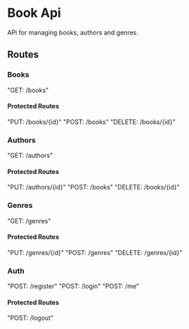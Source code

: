 # Book Api
APi for managing books, authors and genres.

## Routes


### Books
"GET: /books"

#### Protected Routes
"PUT: /books/{id}"
"POST: /books"
"DELETE: /books/{id}"

### Authors
"GET: /authors"

#### Protected Routes
"PUT: /authors/{id}"
"POST: /books"
"DELETE: /books/{id}"

### Genres
"GET: /genres"

#### Protected Routes
"PUT: /genres/{id}"
"POST: /genres"
"DELETE: /genres/{id}"

### Auth
"POST: /register"
"POST: /login"
"POST: /me"

#### Protected Routes
"POST: /logout"
